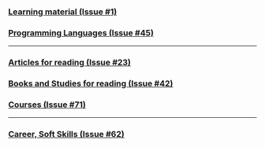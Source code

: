 ### [Learning material (Issue #1)](../../issues/1)
### [Programming Languages (Issue #45) ](../../issues/45)
___

### [Articles for reading (Issue #23)](../../issues/23)
### [Books and Studies for reading (Issue #42)](../../issues/42)
### [Courses (Issue #71)](../../issues/71)
___

### [Career, Soft Skills (Issue #62)](../../issues/62)
